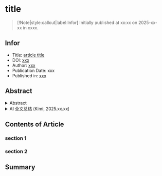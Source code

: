 # title

> [!Note|style:callout|label:Infor]
Initially published at xx:xx on 2025-xx-xx in xxxx.

## Infor 

- Title: [article title]()
- DOI: [xxx]()
- Author:  [xxx]()
- Publication Date: xxx
- Published in: [xxx]()

## Abstract





<details>
<summary>Abstract</summary>


</details>
<div>





<details>
<summary>AI 全文总结 (Kimi, 2025.xx.xx)</summary>


</details>
</div>

## Contents of Article

### section 1

### section 2

## Summary
